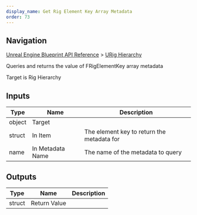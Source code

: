 ```yaml
---
display_name: Get Rig Element Key Array Metadata
order: 73
---
```

## Navigation

[Unreal Engine Blueprint API Reference](https://dev.epicgames.com/documentation/en-us/unreal-engine/BlueprintAPI) > [URig Hierarchy](https://dev.epicgames.com/documentation/en-us/unreal-engine/BlueprintAPI/URigHierarchy)

Queries and returns the value of FRigElementKey array metadata

Target is Rig Hierarchy

## Inputs

| Type | Name | Description |
| --- | --- | --- |
| object | Target |  |
| struct | In Item | The element key to return the metadata for |
| name | In Metadata Name | The name of the metadata to query |

## Outputs

| Type | Name | Description |
| --- | --- | --- |
| struct | Return Value |  |
